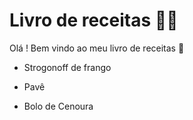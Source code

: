 # Livro de receitas :man_cook:

Olá ! Bem vindo ao meu livro de receitas :raising_hand:

- Strogonoff de frango

- Pavê

- Bolo de Cenoura
